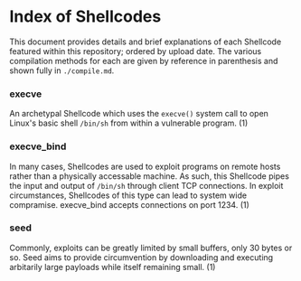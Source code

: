 # Index of Shellcodes

This document provides details and brief explanations of each Shellcode featured within this repository; ordered by upload date. 
The various compilation methods for each are given by reference in parenthesis and shown fully in `./compile.md`.

### execve
An archetypal Shellcode which uses the `execve()` system call to open Linux's basic shell `/bin/sh` from within a vulnerable program. (1)

### execve_bind

In many cases, Shellcodes are used to exploit programs on remote hosts rather than a physically accessable machine. As such, this Shellcode pipes the input and output of `/bin/sh` through client TCP connections. In exploit circumstances, Shellcodes of this type can lead to system wide compramise. execve_bind accepts connections on port 1234. (1)

### seed

Commonly, exploits can be greatly limited by small buffers, only 30 bytes or so. Seed aims to provide circumvention by downloading and executing arbitarily large payloads while itself remaining small. (1)
